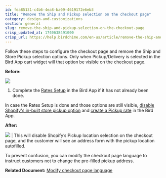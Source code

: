 ```yaml
---
id: fea85131-c4b6-4ea8-ba09-4619172e6eb3
title: "Remove the Ship and Pickup selection on the checkout page"
category: design-and-customizations
section: general
slug: remove-the-ship-and-pickup-selection-on-the-checkout-page
crisp_updated_at: 1740638491000
crisp_url: https://help.birdchime.com/en-us/article/remove-the-ship-and-pickup-selection-on-the-checkout-page-1c996th/
---
```


Follow these steps to configure the checkout page and remove the Ship and Store Pickup selection options. Only when Pickup/Delivery is selected in the Bird App cart widget will that option be visible on the checkout page.

**Before:**

![](https://storage.crisp.chat/users/helpdesk/website/ca826b447482b000/image_28m2b3.png)

1. Complete the [Rates Setup](https://help.birdchime.com/en-us/article/rates-control-jjcrrp/) in the Bird App if it has not already been done.

In case the Rates Setup is done and those options are still visible, [disable Shopify's in-built store pickup option](https://help.birdchime.com/en-us/article/disable-shopifys-built-in-store-pickup-w4zg1p/) and [create a Pickup rate](https://help.birdchime.com/en-us/article/configure-pickup-rates-1n7gumb/) in the Bird App.

**After:**

![](https://storage.crisp.chat/users/helpdesk/website/ca826b447482b000/image_1w56cdn.png)
| This will disable Shopify’s Pickup location selection on the checkout page, and the customer will see an address form with the pickup location autofilled.

To prevent confusion, you can modify the checkout page language to instruct customers not to change the pre-filled pickup address.

**Related Document:** [Modify checkout page language](https://help.birdchime.com/en-us/article/modify-checkout-page-language-1l5y8h7/)
